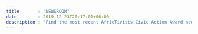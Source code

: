 ```yaml
---
title       : "NEWSROOM"
date        : 2019-12-23T20:17:01+06:00
description : "Find the most recent AfricTivists Civic Action Award news"
---
```



